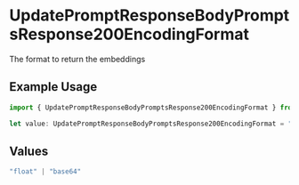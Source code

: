 # UpdatePromptResponseBodyPromptsResponse200EncodingFormat

The format to return the embeddings

## Example Usage

```typescript
import { UpdatePromptResponseBodyPromptsResponse200EncodingFormat } from "@orq-ai/node/models/operations";

let value: UpdatePromptResponseBodyPromptsResponse200EncodingFormat = "base64";
```

## Values

```typescript
"float" | "base64"
```